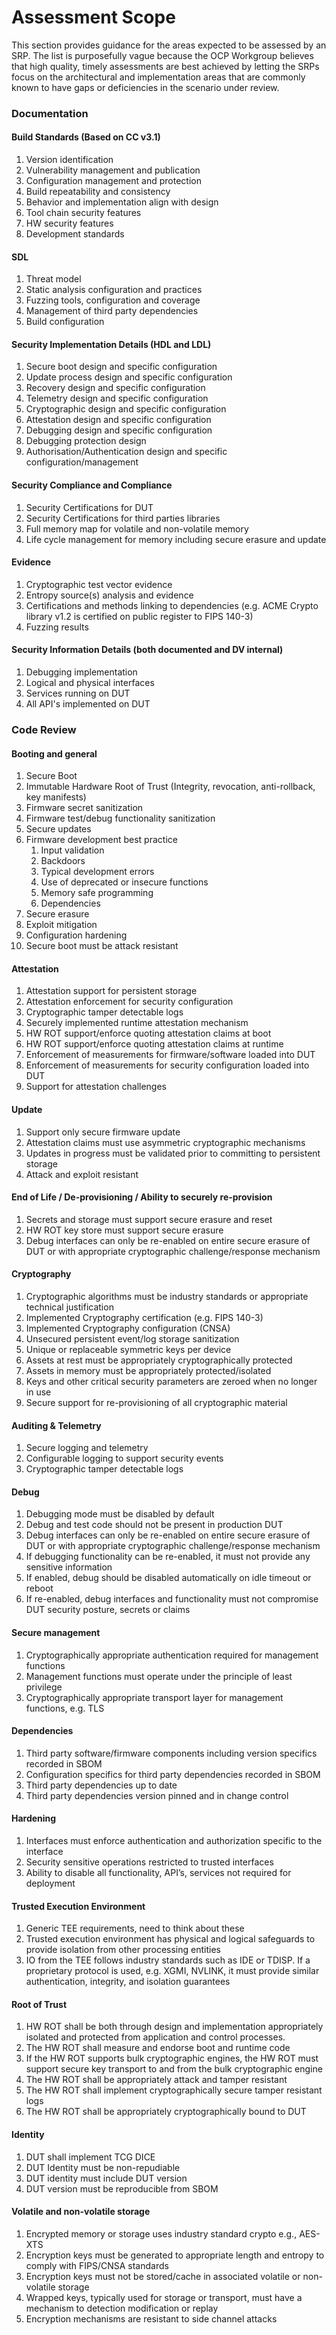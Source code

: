 # Assessment Scope

This section provides guidance for the areas expected to be assessed by an SRP. The list is purposefully vague because
the OCP Workgroup believes that high quality, timely assessments are best achieved by letting the SRPs focus on the
architectural and implementation areas that are commonly known to have gaps or deficiencies in the scenario under
review.

### Documentation

#### Build Standards (Based on CC v3.1)

1. Version identification
2. Vulnerability management and publication
3. Configuration management and protection
4. Build repeatability and consistency
5. Behavior and implementation align with design
6. Tool chain security features
7. HW security features
8. Development standards

#### SDL

1. Threat model
2. Static analysis configuration and practices
3. Fuzzing tools, configuration and coverage
4. Management of third party dependencies
5. Build configuration

#### Security Implementation Details (HDL and LDL)

1. Secure boot design and specific configuration
2. Update process design and specific configuration
3. Recovery design and specific configuration
4. Telemetry design and specific configuration
5. Cryptographic design and specific configuration
6. Attestation design and specific configuration
7. Debugging design and specific configuration
8. Debugging protection design
9. Authorisation/Authentication design and specific configuration/management

#### Security Compliance and Compliance

1. Security Certifications for DUT
2. Security Certifications for third parties libraries
3. Full memory map for volatile and non-volatile memory
4. Life cycle management for memory including secure erasure and update

#### Evidence

1. Cryptographic test vector evidence
2. Entropy source(s) analysis and evidence
3. Certifications and methods linking to dependencies (e.g. ACME Crypto library v1.2 is certified on public register to
   FIPS 140-3)
4. Fuzzing results

#### Security Information Details (both documented and DV internal)

1. Debugging implementation
2. Logical and physical interfaces
3. Services running on DUT
4. All API's implemented on DUT

###    

### Code Review

#### Booting and general

1. Secure Boot
2. Immutable Hardware Root of Trust (Integrity, revocation, anti-rollback, key manifests)
3. Firmware secret sanitization
4. Firmware test/debug functionality sanitization
5. Secure updates
6. Firmware development best practice
    1. Input validation
    2. Backdoors
    3. Typical development errors
    4. Use of deprecated or insecure functions
    5. Memory safe programming
    6. Dependencies
7. Secure erasure
8. Exploit mitigation
9. Configuration hardening
10. Secure boot must be attack resistant

#### Attestation

1. Attestation support for persistent storage
2. Attestation enforcement for security configuration
3. Cryptographic tamper detectable logs
4. Securely implemented runtime attestation mechanism
5. HW ROT support/enforce quoting attestation claims at boot
6. HW ROT support/enforce quoting attestation claims at runtime
7. Enforcement of measurements for firmware/software loaded into DUT
8. Enforcement of measurements for security configuration loaded into DUT
9. Support for attestation challenges

#### Update

1. Support only secure firmware update
2. Attestation claims must use asymmetric cryptographic mechanisms
3. Updates in progress must be validated prior to committing to persistent storage
4. Attack and exploit resistant

#### End of Life / De-provisioning / Ability to securely re-provision

1. Secrets and storage must support secure erasure and reset
2. HW ROT key store must support secure erasure
3. Debug interfaces can only be re-enabled on entire secure erasure of DUT or with appropriate cryptographic
   challenge/response mechanism

#### Cryptography

1. Cryptographic algorithms must be industry standards or appropriate technical justification
2. Implemented Cryptography certification (e.g. FIPS 140-3)
3. Implemented Cryptography configuration (CNSA)
4. Unsecured persistent event/log storage sanitization
5. Unique or replaceable symmetric keys per device
6. Assets at rest must be appropriately cryptographically protected
7. Assets in memory must be appropriately protected/isolated
8. Keys and other critical security parameters are zeroed when no longer in use
9. Secure support for re-provisioning of all cryptographic material

#### Auditing & Telemetry

1. Secure logging and telemetry
2. Configurable logging to support security events
3. Cryptographic tamper detectable logs

#### Debug

1. Debugging mode must be disabled by default
2. Debug and test code should not be present in production DUT
3. Debug interfaces can only be re-enabled on entire secure erasure of DUT or with appropriate cryptographic
   challenge/response mechanism
4. If debugging functionality can be re-enabled, it must not provide any sensitive information
5. If enabled, debug should be disabled automatically on idle timeout or reboot
6. If re-enabled, debug interfaces and functionality must not compromise DUT security posture, secrets or claims

#### Secure management

1. Cryptographically appropriate authentication required for management functions
2. Management functions must operate under the principle of least privilege
3. Cryptographically appropriate transport layer for management functions, e.g. TLS

#### Dependencies

1. Third party software/firmware components including version specifics recorded in SBOM
2. Configuration specifics for third party dependencies recorded in SBOM
3. Third party dependencies up to date
4. Third party dependencies version pinned and in change control

#### Hardening

1. Interfaces must enforce authentication and authorization specific to the interface
2. Security sensitive operations restricted to trusted interfaces
3. Ability to disable all functionality, API’s, services not required for deployment

#### Trusted Execution Environment

1. Generic TEE requirements, need to think about these
2. Trusted execution environment has physical and logical safeguards to provide isolation from other processing entities
3. IO from the TEE follows industry standards such as IDE or TDISP. If a proprietary protocol is used, e.g. XGMI,
   NVLINK, it must provide similar authentication, integrity, and isolation guarantees

#### Root of Trust

1. HW ROT shall be both through design and implementation appropriately isolated and protected from application and
   control processes.
2. The HW ROT shall measure and endorse boot and runtime code
3. If the HW ROT supports bulk cryptographic engines, the HW ROT must support secure key transport to and from the bulk
   cryptographic engine
4. The HW ROT shall be appropriately attack and tamper resistant
5. The HW ROT shall implement cryptographically secure tamper resistant logs
6. The HW ROT shall be appropriately cryptographically bound to DUT

#### Identity

1. DUT shall implement TCG DICE
2. DUT Identity must be non-repudiable
3. DUT identity must include DUT version
4. DUT version must be reproducible from SBOM

#### Volatile and non-volatile storage

1. Encrypted memory or storage uses industry standard crypto e.g., AES-XTS
2. Encryption keys must be generated to appropriate length and entropy to comply with FIPS/CNSA standards
3. Encryption keys must not be stored/cache in associated volatile or non-volatile storage
4. Wrapped keys, typically used for storage or transport, must have a mechanism to detection modification or replay
5. Encryption mechanisms are resistant to side channel attacks

 
